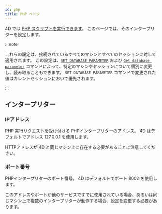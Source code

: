 ```yaml
---
id: php
title: PHP ページ
---
```


4D では [PHP スクリプトを実行できます](https://doc.4d.com/4Dv20/4D/20.1/Executing-PHP-scripts-in-4D.300-6480814.ja.html)。 このページでは、そのインタープリターを設定します。


:::note

これらの設定は、接続されているすべてのマシンとすべてのセッションに対して適用されます。 この設定は、[`SET DATABASE PARAMETER`](https://doc.4d.com/4dv20/help/command/ja/page642.html) および [`Get database parameter`](https://doc.4d.com/4dv20/help/command/ja/page643.html) コマンドによって、特定のマシンやセッションについて個別に変更し、読み取ることもできます。 `SET DATABASE PARAMETER` コマンドで変更された値はカレントセッションにおいて優先されます。

:::


## インタープリター

### IPアドレス

PHP 実行リクエストを受け付ける PHPインタープリターのアドレス。 4D はデフォルトでアドレス 127.0.0.1 を使用します。

HTTPアドレスが 4D と同じマシン上に存在する必要があることに注意してください。

### ポート番号

PHPインタープリターのポート番号。 4D はデフォルトでポート 8002 を使用します。

このアドレスやポートが他のサービスですでに使用されている場合、あるいは同じマシン上で複数のインタープリターが動作する場合、設定を変更する必要があります。 


